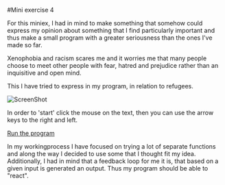 #Mini exercise 4

For this miniex, I had in mind to make something that somehow could express my opinion about something that I find particularly important and thus make a small program with a greater seriousness than the ones I've made so far. 

Xenophobia and racism scares me and it worries me that many people choose to meet other people with fear, hatred and prejudice rather than an inquisitive and open mind.

This I have tried to express in my program, in relation to refugees.

![ScreenShot](https://github.com/kris03/AP-17/blob/master/mini_ex4/assets/Sk%C3%A6rmbillede%202017-03-05%20kl.%2023.17.11.png)

In order to 'start' click the mouse on the text, then you can use the arrow keys to the right and left.

[Run the program](https://rawgit.com/kris03/AP-17/master/mini_ex4/index.html)

In my workingprocess I have focused on trying a lot of separate functions and along the way I decided to use some that I thought fit my idea. Additionally, I had in mind that a feedback loop for me it is, that based on a given input is generated an output. 
Thus my program should be able to "react".
